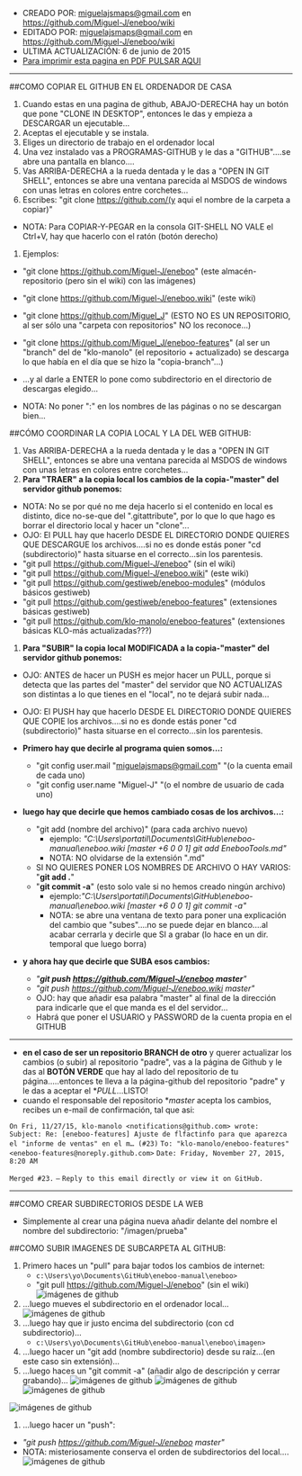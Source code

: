 * CREADO POR: miguelajsmaps@gmail.com en https://github.com/Miguel-J/eneboo/wiki
* EDITADO POR: miguelajsmaps@gmail.com en https://github.com/Miguel-J/eneboo/wiki
* ULTIMA ACTUALIZACIÓN: 6 de junio de 2015
* [Para imprimir esta pagina en PDF PULSAR AQUI](https://gitprint.com/Miguel-J/eneboo/wiki/GITHUB-COMO-INSTALARLO-Y-USARLO)

----
##COMO COPIAR EL GITHUB EN EL ORDENADOR DE CASA
1. Cuando estas en una pagina de github, ABAJO-DERECHA hay un botón que pone "CLONE IN DESKTOP", entonces le das y empieza a DESCARGAR un ejecutable...
1. Aceptas el ejecutable y se instala.
1. Eliges un directorio de trabajo en el ordenador local
1. Una vez instalado vas a PROGRAMAS-GITHUB y le das a "GITHUB"....se abre una pantalla en blanco....
1. Vas ARRIBA-DERECHA a la rueda dentada y le das a "OPEN IN GIT SHELL", entonces se abre una ventana parecida al MSDOS de windows con unas letras en colores entre corchetes...
1. Escribes: "git clone https://github.com/(y aqui el nombre de la carpeta a copiar)"
 * NOTA: Para COPIAR-Y-PEGAR en la consola GIT-SHELL NO VALE el Ctrl+V, hay que hacerlo con el ratón (botón derecho)
1. Ejemplos: 
 * "git clone https://github.com/Miguel-J/eneboo" (este almacén-repositorio (pero sin el wiki) con las imágenes)
 * "git clone https://github.com/Miguel-J/eneboo.wiki" (este wiki)
 * "git clone https://github.com/Miguel_J" (ESTO NO ES UN REPOSITORIO, al ser sólo una "carpeta con repositorios" NO los reconoce...)
 * "git clone https://github.com/Miguel_J/eneboo-features" (al ser un "branch" del de "klo-manolo" (el repositorio + actualizado) se descarga lo que había en el día que se hizo la "copia-branch"...)

* ...y al darle a ENTER lo pone como subdirectorio en el directorio de descargas elegido...

* NOTA: No poner ":" en los nombres de las páginas o no se descargan bien...

##CÓMO COORDINAR LA COPIA LOCAL Y LA DEL WEB GITHUB:
1. Vas ARRIBA-DERECHA a la rueda dentada y le das a "OPEN IN GIT SHELL", entonces se abre una ventana parecida al MSDOS de windows con unas letras en colores entre corchetes...
1. **Para "TRAER" a la copia local los cambios de la copia-"master" del servidor github ponemos:**
 * NOTA: No se por qué no me deja hacerlo si el contenido en local es distinto, dice no-se-que del ".gitattribute", por lo que lo que hago es borrar el directorio local y hacer un "clone"...
 * OJO: El PULL hay que hacerlo DESDE EL DIRECTORIO DONDE QUIERES QUE DESCARGUE los archivos....si no es donde estás poner "cd (subdirectorio)" hasta situarse en el correcto...sin los parentesis.
 * "git pull https://github.com/Miguel-J/eneboo" (sin el wiki)
 * "git pull https://github.com/Miguel-J/eneboo.wiki" (este wiki)
 * "git pull https://github.com/gestiweb/eneboo-modules" (módulos básicos gestiweb)
 * "git pull https://github.com/gestiweb/eneboo-features" (extensiones básicas gestiweb)
 * "git pull https://github.com/klo-manolo/eneboo-features" (extensiones básicas KLO-más actualizadas???)
1. **Para "SUBIR" la copia local MODIFICADA a la copia-"master" del servidor github ponemos:**
 * OJO: ANTES de hacer un PUSH es mejor hacer un PULL, porque si detecta que las partes del "master" del servidor que NO ACTUALIZAS son distintas a lo que tienes en el "local", no te dejará subir nada...
 * OJO: El PUSH hay que hacerlo DESDE EL DIRECTORIO DONDE QUIERES QUE COPIE los archivos....si no es donde estás poner "cd (subdirectorio)" hasta situarse en el correcto...sin los parentesis.

* **Primero hay que decirle al programa quien somos...:**
    * "git config user.mail "miguelajsmaps@gmail.com" "(o la cuenta email de cada uno)
    * "git config user.name "Miguel-J" "(o el nombre de usuario de cada uno)
* **luego hay que decirle que hemos cambiado cosas de los archivos...:**
    * "git add (nombre del archivo)" (para cada archivo nuevo)
        * ejemplo: _"C:\Users\portatil\Documents\GitHub\eneboo-manual\eneboo.wiki [master +6 0 0 1] git add EnebooTools.md"_ 
        * NOTA: NO olvidarse de la extensión ".md"
    * SI NO QUIERES PONER LOS NOMBRES DE ARCHIVO O HAY VARIOS: "**git add .**"
    * "**git commit -a**" (esto solo vale si no hemos creado ningún archivo)
        * ejemplo:_"C:\Users\portatil\Documents\GitHub\eneboo-manual\eneboo.wiki [master +6 0 0 1] git commit -a"_ 
        * NOTA: se abre una ventana de texto para poner una explicación del cambio que "subes"....no se puede dejar en blanco....al acabar cerrarla y decirle que SI a grabar (lo hace en un dir. temporal que luego borra)
*  **y ahora hay que decirle que SUBA esos cambios:**
    * _"**git push https://github.com/Miguel-J/eneboo master**"_
    * _"git push https://github.com/Miguel-J/eneboo.wiki master"_
    * OJO: hay que añadir esa palabra "master" al final de la dirección para indicarle que el que manda es el del servidor...
    * Habrá que poner el USUARIO y PASSWORD de la cuenta propia en el GITHUB

---

* **en el caso de ser un repositorio BRANCH de otro** y querer actualizar los cambios (o subir) al repositorio "padre", vas a la página de Github y le das al **BOTÓN VERDE** que hay al lado del repositorio de tu página.....entonces te lleva a la página-github del repositorio "padre" y le das a aceptar el **PULL*...LISTO!
* cuando el responsable del repositorio **master* acepta los cambios, recibes un e-mail de confirmación, tal que asi:

`On Fri, 11/27/15, klo-manolo <notifications@github.com> wrote:`
 `Subject: Re: [eneboo-features] Ajuste de flfactinfo para que aparezca el "informe de ventas" en el m… (#23)`
 `To: "klo-manolo/eneboo-features" <eneboo-features@noreply.github.com>`
 `Date: Friday, November 27, 2015, 8:20 AM`
 
 `Merged #23.`
  `—`
 `Reply to this email directly or view it on GitHub.`

---

##COMO CREAR SUBDIRECTORIOS DESDE LA WEB

* Simplemente al crear una página nueva añadir delante del nombre el nombre del subdirectorio: "/imagen/prueba"

##COMO SUBIR IMAGENES DE SUBCARPETA AL GITHUB:

1. Primero haces un "pull" para bajar todos los cambios de internet:
     * `c:\Users\yo\Documents\GitHub\eneboo-manual\eneboo>`
     * "git pull https://github.com/Miguel-J/eneboo" (sin el wiki)
![imágenes de github](https://github.com/Miguel-J/eneboo/blob/master/imagen/eneboo-github-imagen/eneboo-github-imagen-02.jpg)
1. ...luego mueves el subdirectorio en el ordenador local...
![imágenes de github](https://github.com/Miguel-J/eneboo/blob/master/imagen/eneboo-github-imagen/eneboo-github-imagen-03.jpg)
1. ...luego hay que ir justo encima del subdirectorio (con cd subdirectorio)...
     * `c:\Users\yo\Documents\GitHub\eneboo-manual\eneboo\imagen>`
1. ...luego hacer un "git add (nombre subdirectorio) desde su raíz...(en este caso sin extensión)...
1. ...luego haces un "git commit -a" (añadir algo de descripción y cerrar grabando)... 
![imágenes de github](https://github.com/Miguel-J/eneboo/blob/master/imagen/eneboo-github-imagen/eneboo-github-imagen-04.jpg)
![imágenes de github](https://github.com/Miguel-J/eneboo/blob/master/imagen/eneboo-github-imagen/eneboo-github-imagen-05.jpg)
![imágenes de github](https://github.com/Miguel-J/eneboo/blob/master/imagen/eneboo-github-imagen/eneboo-github-imagen-06.jpg)

![imágenes de github](https://github.com/Miguel-J/eneboo/blob/master/imagen/eneboo-github-imagen/eneboo-github-imagen-07.jpg)

1. ...luego hacer un "push":
* _"git push https://github.com/Miguel-J/eneboo master"_
* NOTA: misteriosamente conserva el orden de subdirectorios del local....
![imágenes de github](https://github.com/Miguel-J/eneboo/blob/master/imagen/eneboo-github-imagen/eneboo-github-imagen-08.jpg)

